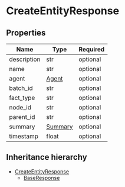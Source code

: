 

# CreateEntityResponse

## Properties

Name | Type | Required
-------- | -------- | --------
description | str | optional
name | str | optional
agent | [Agent](Agent.md) | optional
batch_id | str | optional
fact_type | str | optional
node_id | str | optional
parent_id | str | optional
summary | [Summary](Summary.md) | optional
timestamp | float | optional




## Inheritance hierarchy


* [CreateEntityResponse](CreateEntityResponse.md)
    * [BaseResponse](BaseResponse.md)
